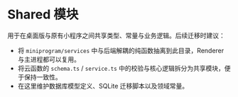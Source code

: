# Shared 模块

用于在桌面版与原有小程序之间共享类型、常量与业务逻辑。后续迁移时建议：

- 将 `miniprogram/services` 中与后端解耦的纯函数抽离到此目录，Renderer 与主进程都可以复用。
- 将云函数的 `schema.ts` / `service.ts` 中的校验与核心逻辑拆分为共享模块，便于保持一致性。
- 在这里维护数据库模型定义、SQLite 迁移脚本以及领域常量。
